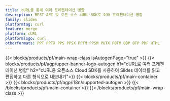 ```yaml
---
title: cURL를 통해 여러 프레젠테이션 병합
description: REST API 및 오픈 소스 cURL SDK로 여러 프레젠테이션 병합
family: slides
platformtag: curl
feature: merge
platform: cURL
platformlogo: curl
otherformats: PPT PPTX PPS PPSX PPTM PPSM POTX POTM ODP OTP PDF HTML
---
```


{{< blocks/products/pf/main-wrap-class isAutogenPage="true" >}}
{{< blocks/products/pf/agp/upper-banner-logo-autogen h1="cURL로 여러 프레젠테이션 병합" h2="cURL용 오픈소스 Cloud SDK를 사용하여 Slides 데이터를 읽고 편집하고 다른 형식으로 내보내기">}}
{{< blocks/products/pf/main-container >}}
{{< blocks/products/pf/agp/i18n/supported-autogen >}}
{{< /blocks/products/pf/main-container >}}
{{< /blocks/products/pf/main-wrap-class >}}